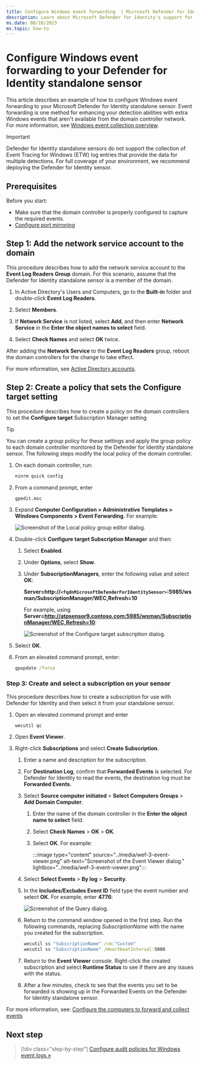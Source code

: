 ```yaml
---
title: Configure Windows event forwarding  | Microsoft Defender for Identity
description: Learn about Microsoft Defender for Identity's support for configuring Windows event forwarding.
ms.date: 08/10/2023
ms.topic: how-to
---
```


# Configure Windows event forwarding to your Defender for Identity standalone sensor

This article describes an example of how to configure Windows event forwarding to your Microsoft Defender for Identity standalone sensor. Event forwarding is one method for enhancing your detection abilities with extra Windows events that aren't available from the domain controller network. For more information, see [Windows event collection overview](event-collection-overview.md).

> [!IMPORTANT]
>Defender for Identity standalone sensors do not support the collection of Event Tracing for Windows (ETW) log entries that provide the data for multiple detections. For full coverage of your environment, we recommend deploying the Defender for Identity sensor.


## Prerequisites

Before you start:

- Make sure that the domain controller is properly configured to capture the required events.
- [Configure port mirroring](configure-port-mirroring.md)

## Step 1: Add the network service account to the domain

This procedure describes how to add the network service account to the **Event Log Readers Group** domain. For this scenario, assume that the Defender for Identity standalone sensor is a member of the domain. <!--this doesn't make any sense-->

1. In Active Directory's Users and Computers, go to the **Built-in** folder and double-click **Event Log Readers**.

1. Select **Members**.

1. If **Network Service** is not listed, select **Add**, and then enter **Network Service** in the **Enter the object names to select** field.

1. Select **Check Names** and select **OK** twice.

After adding the **Network Service** to the **Event Log Readers** group, reboot the domain controllers for the change to take effect.

For more information, see [Active Directory accounts](/windows-server/identity/ad-ds/manage/understand-default-user-accounts).

## Step 2: Create a policy that sets the Configure target setting

This procedure describes how to create a policy on the domain controllers to set the **Configure target** Subscription Manager setting

> [!TIP]
> You can create a group policy for these settings and apply the group policy to each domain controller monitored by the Defender for Identity standalone sensor. The following steps modify the local policy of the domain controller.

1. On each domain controller, run:

    ```cmd
    ninrm quick config
    ```

1. From a command prompt, enter

    ```cmd
    gpedit.msc
    ```

1. Expand **Computer Configuration > Administrative Templates > Windows Components > Event Forwarding**. For example:

    ![Screenshot of the Local policy group editor dialog.](../media/wef-1-local-group-policy-editor.png)

1. Double-click **Configure target Subscription Manager** and then:

    1. Select **Enabled**.
    1. Under **Options**, select **Show**.
    1. Under **SubscriptionManagers**, enter the following value and select **OK**:

        **Server=http://`<fqdnMicrosoftDefenderForIdentitySensor>`:5985/wsman/SubscriptionManager/WEC,Refresh=10**
        
        For example, using **Server=http://atpsensor9.contoso.com:5985/wsman/SubscriptionManager/WEC,Refresh=10**:

        ![Screenshot of the Configure target subscription dialog.](../media/wef-2-config-target-sub-manager.png)

1. Select **OK**.

1. From an elevated command prompt, enter:

    ```cmd
    gpupdate /force
    ```

### Step 3: Create and select a subscription on your sensor

This procedure describes how to create a subscription for use with Defender for Identity and then select it from your standalone sensor.

1. Open an elevated command prompt and enter

    ```cmd
    wecutil qc
    ```

1. Open **Event Viewer**.

1. Right-click **Subscriptions** and select **Create Subscription**.

    1. Enter a name and description for the subscription.

    1. For **Destination Log**, confirm that **Forwarded Events** is selected. For Defender for Identity to read the events, the destination log must be **Forwarded Events**.

    1. Select **Source computer initiated** > **Select Computers Groups** > **Add Domain Computer**.

        1. Enter the name of the domain controller in the **Enter the object name to select** field. 

        1. Select **Check Names** > **OK** > **OK**.

        1. Select **OK**. For example:

            :::image type="content" source="../media/wef-3-event-viewer.png" alt-text="Screenshot of the Event Viewer dialog." lightbox="../media/wef-3-event-viewer.png":::

    1. Select **Select Events** > **By log** > **Security**.

    1. In the **Includes/Excludes Event ID** field type the event number and select **OK**. For example, enter **4776**:
    
        ![Screenshot of the Query  dialog.](../media/wef-4-query-filter.png)

    1. Return to the command window opened in the first step. Run the following commands, replacing *SubscriptionName* with the name you created for the subscription.

        ```cmd
        wecutil ss "SubscriptionName" /cm:"Custom"
        wecutil ss "SubscriptionName" /HeartbeatInterval:5000
        ```

    1. Return to the **Event Viewer** console. Right-click the created subscription and select **Runtime Status** to see if there are any issues with the status.

    1. After a few minutes, check to see that the events you set to be forwarded is showing up in the Forwarded Events on the Defender for Identity standalone sensor.

For more information, see: [Configure the computers to forward and collect events](/previous-versions/windows/it-pro/windows-server-2008-R2-and-2008/cc748890(v=ws.11))

## Next step

> [!div class="step-by-step"]
> [Configure audit policies for Windows event logs »](configure-windows-event-collection.md)